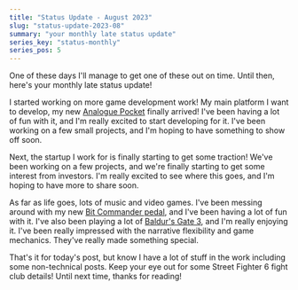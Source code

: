 ```yaml
---
title: "Status Update - August 2023"
slug: "status-update-2023-08"
summary: "your monthly late status update"
series_key: "status-monthly"
series_pos: 5
---
```


One of these days I'll manage to get one of these out on time. Until then, here's your monthly late status update!

I started working on more game development work! My main platform I want to develop, my
new [Analogue Pocket](https://www.analogue.co/pocket/) finally arrived! I've been having a lot of fun with it, and I'm
really excited to start developing for it. I've been working on a few small projects, and I'm hoping to have something
to show off soon.

Next, the startup I work for is finally starting to get some traction! We've been working on a few projects, and we're
finally starting to get some interest from investors. I'm really excited to see where this goes, and I'm hoping to
have more to share soon.

As far as life goes, lots of music and video games. I've been messing around with my
new [Bit Commander pedal](https://www.earthquakerdevices.com/bit-commander), and I've been having a lot of fun with it.
I've also been playing a lot of [Baldur's Gate 3](https://baldursgate3.game/), and I'm really enjoying it. I've been
really impressed with the narrative flexibility and game mechanics. They've really made something special.

That's it for today's post, but know I have a lot of stuff in the work including some non-technical posts. Keep your eye
out for some Street Fighter 6 fight club details! Until next time, thanks for reading!